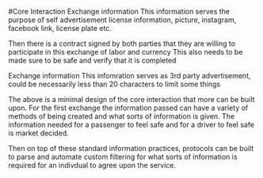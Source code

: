 #Core Interaction
Exchange information
    This information serves the purpose of self advertisement
        license information, picture, instagram, facebook link, license plate etc.


Then there is a contract signed by both parties that they are willing to participate in this exchange of labor and currency
    This also needs to be made sure to be safe and verify that it is completed

Exchange information
    This infomration serves as 3rd party advertisement, could be necessarily less than 20 characters to limit some things



The above is a minimal design of the core interaction that more can be built upon.
For the first exchange the information passed can have a variety of methods of being created and what sorts of information is given. The information needed for a passenger to feel safe and for a driver to feel safe is market decided. 

Then on top of these standard information practices, protocols can be built to parse and automate custom filtering for what sorts of information is required for an indivdual to agree upon the service.





